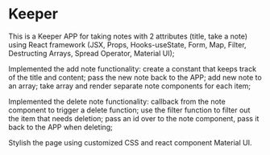 # Keeper
This is a Keeper APP for taking notes with 2 attributes (title, take a note) using React framework (JSX, Props, Hooks-useState, Form, Map, Filter, Destructing Arrays, Spread Operator, Material UI);

Implemented the add note functionality: create a constant that keeps track of the title and content; pass the new note back to the APP; add new note to an array; take array and render separate note components for each item;

Implemented the delete note functionality: callback from the note component to trigger a delete function; use the filter function to filter out the item that needs deletion; pass an id over to the note component, pass it back to the APP when deleting;

Stylish the page using customized CSS and react component Material UI.
